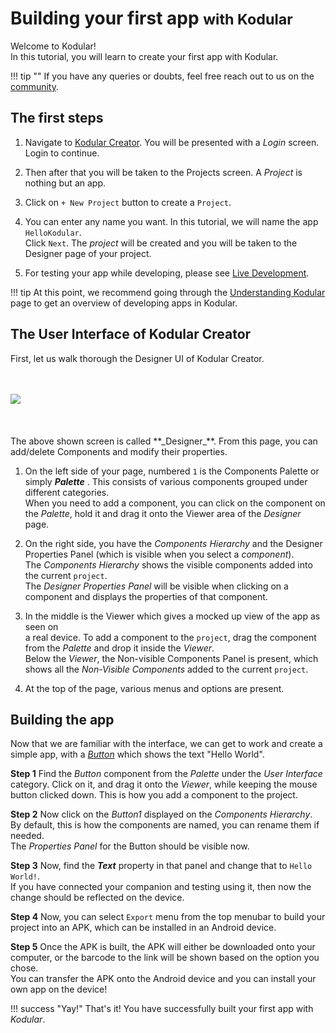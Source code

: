 # Building your first app <small>with Kodular</small>

Welcome to Kodular!  
In this tutorial, you will learn to create your first app with Kodular.

!!! tip ""
    If you have any queries or doubts, feel free reach out to us on the [community](https://community.kodular.io).

## The first steps


1. Navigate to [Kodular Creator](http://creator.kodular.io). You will be presented with a _Login_ screen. Login to continue.

2. Then after that you will be taken to the <span class="keyword">Projects</span> screen. A _Project_ is nothing but an app.

3. Click on `+ New Project` button to create a `Project`.

4. You can enter any name you want. In this tutorial, we will name the app `HelloKodular`.  
Click `Next`.
The _project_ will be created and you will be taken to the <span class="keyword">Designer</span> page of your project.

5. For testing your app while developing,  please see [Live Development](/live-development).

!!! tip
    At this point, we recommend going through the [Understanding Kodular](/guides/) page to get an overview of
    developing apps in Kodular.

## The User Interface of Kodular Creator

First, let us walk thorough the Designer UI of Kodular Creator.
<br><br><br>
<div class="browser-mockup">
  <img src="/assets/images/other/designer-tagged-with-numbers.jpg" />
</div>
<br><br><br>
The above shown screen is called **_Designer_**.  
From this page, you can add/delete <span class="keyword">Components</span> and modify their properties.

1. On the left side of your page, numbered `1` is the <span class="keyword">Components Palette</span> or simply   **_Palette_** . This consists of various components grouped under different categories.  
When you need to add a component, you can click on the component on the _Palette_, hold it and drag it onto the <span class="keyword">Viewer</span> area of the _Designer_ page.

2. On the right side, you have the <span class="keyword">_Components Hierarchy_</span> and the <span class="keyword">Designer Properties Panel</span> (which is visible when you select a _component_).  
The _Components Hierarchy_ shows the visible components added into the current `project`.  
The _Designer Properties Panel_ will be visible when clicking on a component and displays the properties of that component.

3. In the middle is the <span class="keyword">Viewer</span> which gives a mocked up view of the app as seen on  
a real device. To add a component to the `project`, drag the component from the _Palette_ and drop it inside the _Viewer_.  
Below the _Viewer_, the <span class="keyword">Non-visible Components Panel</span> is present, which shows all the _Non-Visible Components_ added to the current `project`.

4. At the top of the page, various menus and options are present.


## Building the app


Now that we are familiar with the interface, we can get to work and create a simple app, with a _[Button](/components/user-interface/button)_ which shows the text "Hello World".

**Step 1**  Find the _Button_ component from the _Palette_ under the _User Interface_ category. Click on it, and drag it onto the _Viewer_, while keeping the mouse button clicked down. This is how you add a component to
the project.

**Step 2**  Now click on the _Button1_ displayed on the _Components Hierarchy_. By default, this is how the components are named, you can rename them if needed.  
The _Properties Panel_ for the Button should be visible now.

**Step 3**  Now, find the _**Text**_ property in that panel and change that to `Hello World!`.  
If you have connected your companion and testing using it, then now the change should be reflected on the device.

**Step 4**  Now, you can select `Export` menu from the top menubar to build your project into an APK, which can be installed in an Android device.

**Step 5** Once the APK is built, the APK will either be downloaded onto your computer, or the barcode to the link will be shown based on the option you chose.  
You can transfer the APK onto the Android device and you can install your own app on the device!


!!! success "Yay!"
    That's it! You have successfully built your first app with _Kodular_.
